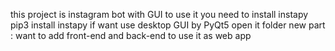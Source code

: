 this project is instagram bot with GUI
to use it you need to install instapy
pip3 install instapy
if want use desktop GUI by PyQt5 open it folder
new part : want to add front-end and back-end to use it as web app 

